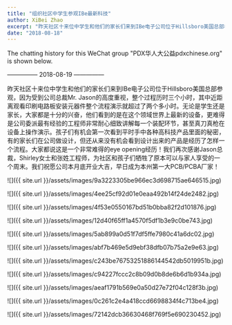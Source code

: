 ```yaml
---
title: "组织社区中学生参观IBe最新科技"
author: XiBei Zhao
excerpt: "昨天社区十来位中学生和他们的家长们来到IBe电子公司位于Hillsboro美国总部参观，因为受到公司总裁Mr. Jason的高度重视，整个过程历时三个小时，其中近距离观看印刷电路板安装元器件整个流程演示就超过了两个多小时。无论是学生还是家长，大家都是十分的兴奋，他们看到的是在这个领域世界上最新的设备，更难得是公司委派最有经验的工程师非常耐心细致讲解每一个装配环节，甚至真刀真枪在设备上操作演示。孩子们有机会第一次看到平时手中各种高科技产品里面的秘密，有的家长们在公司做设计，但还从来没有机会看到设计出来的产品是经历了怎样一个流程。大家都说这是一个非常难得的eye opening经历！我们再次感谢Jason总裁，Shirley女士和张姓工程师，为社区和孩子们牺牲了原本可以与家人享受的一个周末。我们祝愿公司本月底开业大吉，早日成为本州第一大PCB/PCBA厂家！"
date: "2018-08-18"
---
```


The chatting history for this WeChat group "PDX华人大公益pdxchinese.org" is shown below.

—————  2018-08-19  —————

昨天社区十来位中学生和他们的家长们来到IBe电子公司位于Hillsboro美国总部参观，因为受到公司总裁Mr. Jason的高度重视，整个过程历时三个小时，其中近距离观看印刷电路板安装元器件整个流程演示就超过了两个多小时。无论是学生还是家长，大家都是十分的兴奋，他们看到的是在这个领域世界上最新的设备，更难得是公司委派最有经验的工程师非常耐心细致讲解每一个装配环节，甚至真刀真枪在设备上操作演示。孩子们有机会第一次看到平时手中各种高科技产品里面的秘密，有的家长们在公司做设计，但还从来没有机会看到设计出来的产品是经历了怎样一个流程。大家都说这是一个非常难得的eye opening经历！我们再次感谢Jason总裁，Shirley女士和张姓工程师，为社区和孩子们牺牲了原本可以与家人享受的一个周末。我们祝愿公司本月底开业大吉，早日成为本州第一大PCB/PCBA厂家！

![]({{ site.url }}/assets/images/9a3223305be966ec3d698715ae646515.jpg)

![]({{ site.url }}/assets/images/4ee25cf92d01e0eaa492b14f24de2482.jpg)

![]({{ site.url }}/assets/images/4f53e0550167bd51b0bba82f2d101876.jpg)

![]({{ site.url }}/assets/images/12d40f65ff1a4570f5df1b3e9c0be743.jpg)

![]({{ site.url }}/assets/images/5ab899a0d51f7df5ffe7980c41a6dc02.jpg)

![]({{ site.url }}/assets/images/abf7b469e5d9ebf38dfb07b75a2e9e63.jpg)

![]({{ site.url }}/assets/images/c243be76753251886144542db5019951b.jpg)

![]({{ site.url }}/assets/images/c94227fccc2c8b09d0b8de6b6d1b934a.jpg)

![]({{ site.url }}/assets/images/aeaf1791b569e0a50d27e72f04c128f3b.jpg)

![]({{ site.url }}/assets/images/0c261c2e4a418ccd6698834f4c713be4.jpg)

![]({{ site.url }}/assets/images/72142dcb36630468f769f5e690230452.jpg)
